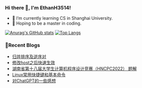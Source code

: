 ### Hi there 👋, I'm EthanH3514!

- 🌱 I’m currently learning CS in Shanghai University.
- 🎈 Hoping to be a master in coding.

[![Anurag's GitHub stats](https://github-readme-stats.vercel.app/api?username=EthanH3514&show_icons=true&theme=tokyonight)](https://github.com/anuraghazra/github-readme-stats)
[![Top Langs](https://github-readme-stats.vercel.app/api/top-langs/?username=EthanH3514&layout=compact)](https://github.com/anuraghazra/github-readme-stats)

### **📝Recent Blogs**
<!-- BLOG-POST-LIST:START -->
- [归并排序及逆序对](https://ethanh3514.github.io/2023/05/07/%E5%BD%92%E5%B9%B6%E6%8E%92%E5%BA%8F%E5%8F%8A%E9%80%86%E5%BA%8F%E5%AF%B9/)
- [修改host之后快速生效](https://ethanh3514.github.io/2023/04/04/%E4%BF%AE%E6%94%B9host%E4%B9%8B%E5%90%8E%E5%BF%AB%E9%80%9F%E7%94%9F%E6%95%88/)
- [湖南省第十八届大学生计算机程序设计竞赛（HNCPC2022） 题解](https://ethanh3514.github.io/2023/04/04/%E6%B9%96%E5%8D%97%E7%9C%81%E7%AC%AC%E5%8D%81%E5%85%AB%E5%B1%8A%E5%A4%A7%E5%AD%A6%E7%94%9F%E8%AE%A1%E7%AE%97%E6%9C%BA%E7%A8%8B%E5%BA%8F%E8%AE%BE%E8%AE%A1%E7%AB%9E%E8%B5%9B%EF%BC%88HNCPC2022%EF%BC%89-%E9%A2%98%E8%A7%A3/)
- [Linux常用快捷键和基本命令](https://ethanh3514.github.io/2023/03/03/Linux%E5%B8%B8%E7%94%A8%E5%BF%AB%E6%8D%B7%E9%94%AE%E5%92%8C%E5%9F%BA%E6%9C%AC%E5%91%BD%E4%BB%A4/)
- [对ChatGPT的一些感想](https://ethanh3514.github.io/2023/02/21/%E5%AF%B9ChatGPT%E7%9A%84%E4%B8%80%E4%BA%9B%E6%84%9F%E6%83%B3/)
<!-- BLOG-POST-LIST:END -->
